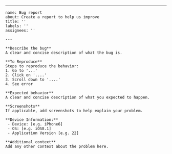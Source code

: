 ---
	name: Bug report
	about: Create a report to help us improve
	title: ''
	labels: ''
	assignees: ''
	
	---
	
	**Describe the bug**
	A clear and concise description of what the bug is.
	
	**To Reproduce**
	Steps to reproduce the behavior:
	1. Go to '...'
	2. Click on '....'
	3. Scroll down to '....'
	4. See error
	
	**Expected behavior**
	A clear and concise description of what you expected to happen.
	
	**Screenshots**
	If applicable, add screenshots to help explain your problem.
	
	**Device Information:**
	 - Device: [e.g. iPhone6]
	 - OS: [e.g. iOS8.1]
	 - Application Version [e.g. 22]
	
	**Additional context**
	Add any other context about the problem here.

